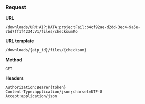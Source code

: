 ### Request

**URL**

`/downloads/URN:AIP:DATA:projectFail:b4cf92ae-d2dd-3ec4-9a5e-7bd7ff1f4234:V1/files/checksumKo`

**URL template**

`/downloads/{aip_id}/files/{checksum}`

**Method**

`GET`

**Headers**

`Authorization:Bearer{token}`  
`Content-Type:application/json;charset=UTF-8`  
`Accept:application/json`  
